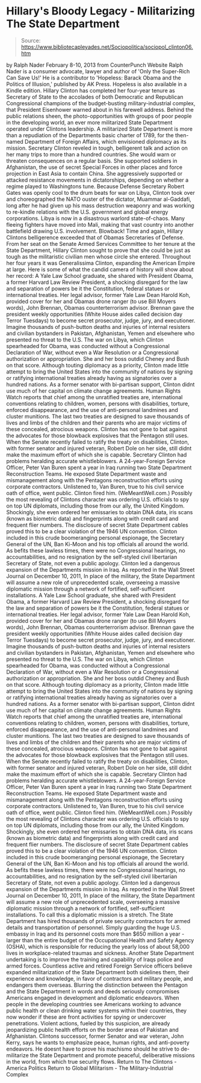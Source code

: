 # Hillary's Bloody Legacy - Militarizing The State Department

> Source: https://www.bibliotecapleyades.net/Sociopolitica/sociopol_clinton06.htm

by Ralph Nader
February 8-10, 2013 from CounterPunch Website
Ralph Nader is a consumer advocate, lawyer and author of 'Only the Super-Rich Can Save Us!'
He is a contributor to
'Hopeless: Barack Obama and the Politics of Illusion,'
published by AK Press.
Hopeless is also available in a Kindle edition.
Hillary Clinton has completed her four-year tenure as Secretary of State to the accolades of both Democratic and Republican Congressional champions of the budget-busting military-industrial complex, that President Eisenhower warned about in his farewell address.
Behind the public relations sheen, the photo-opportunities with groups of poor people in the developing world, an ever more militarized State Department operated under Clintons leadership. A militarized State Department is more than a repudiation of the Departments basic charter of 1789, for the then-named Department of Foreign Affairs, which envisioned diplomacy as its mission. Secretary Clinton reveled in tough, belligerent talk and action on her many trips to more than a hundred countries.
She would warn or threaten consequences on a regular basis.
She supported soldiers in Afghanistan, the use of secret Special Forces in other places and force projection in East Asia to contain China. She aggressively supported or attacked resistance movements in dictatorships, depending on whether a regime played to Washingtons tune. Because Defense Secretary Robert Gates was openly cool to the drum beats for war on Libya, Clinton took over and choreographed the NATO ouster of the dictator, Muammar al-Gaddafi, long after he had given up his mass destruction weaponry and was working to re-kindle relations with the U.S. government and global energy corporations.
Libya is now in a disastrous warlord state-of-chaos. Many fleeing fighters have moved into Mali, making that vast country into another battlefield drawing U.S. involvement. Blowback! Time and again, Hillary Clintons belligerence exceeded that of Obamas Secretaries of Defense. From her seat on the Senate Armed Services Committee to her tenure at the State Department, Hillary Clinton sought to prove that she could be just as tough as the militaristic civilian men whose circle she entered.
Throughout her four years it was Generalissima Clinton, expanding the American Empire at large. Here is some of what the candid camera of history will show about her record:
A Yale Law School graduate, she shared with President Obama, a former Harvard Law Review President, a shocking disregard for the law and separation of powers be it the Constitution, federal statues or international treaties. Her legal advisor, former Yale Law Dean Harold Koh, provided cover for her and Obamas drone ranger (to use Bill Moyers words), John Brennan, Obamas counterterrorism advisor. Brennan gave the president weekly opportunities (White House aides called decision day Terror Tuesdays) to become secret prosecutor, judge, jury, and executioner. Imagine thousands of push-button deaths and injuries of internal resisters and civilian bystanders in Pakistan, Afghanistan, Yemen and elsewhere who presented no threat to the U.S. The war on Libya, which Clinton spearheaded for Obama, was conducted without a Congressional Declaration of War, without even a War Resolution or a Congressional authorization or appropriation. She and her boss outdid Cheney and Bush on that score. Although touting diplomacy as a priority, Clinton made little attempt to bring the United States into the community of nations by signing or ratifying international treaties already having as signatories over a hundred nations. As a former senator with bi-partisan support, Clinton didnt use much of her capital on climate change agreements. Human Rights Watch reports that chief among the unratified treaties are, international conventions relating to children, women, persons with disabilities, torture, enforced disappearance, and the use of anti-personal landmines and cluster munitions. The last two treaties are designed to save thousands of lives and limbs of the children and their parents who are major victims of these concealed, atrocious weapons. Clinton has not gone to bat against the advocates for those blowback explosives that the Pentagon still uses. When the Senate recently failed to ratify the treaty on disabilities, Clinton, with former senator and injured veteran, Robert Dole on her side, still didnt make the maximum effort of which she is capable. Secretary Clinton had problems heralding accurate whistleblowers. A 24-year-Foreign Service Officer, Peter Van Buren spent a year in Iraq running two State Department Reconstruction Teams. He exposed State Department waste and mismanagement along with the Pentagons reconstruction efforts using corporate contractors. Unlistened to, Van Buren, true to his civil service oath of office, went public. Clinton fired him. (WeMeantWell.com.) Possibly the most revealing of Clintons character was ordering U.S. officials to spy on top UN diplomats, including those from our ally, the United Kingdom. Shockingly, she even ordered her emissaries to obtain DNA data, iris scans (known as biometric data) and fingerprints along with credit card and frequent flier numbers. The disclosure of secret State Department cables proved this to be a clear violation of the 1946 UN convention. Clinton included in this crude boomeranging personal espionage, the Secretary General of the UN, Ban Ki-Moon and his top officials all around the world. As befits these lawless times, there were no Congressional hearings, no accountabilities, and no resignation by the self-styled civil libertarian Secretary of State, not even a public apology. Clinton led a dangerous expansion of the Departments mission in Iraq. As reported in the Wall Street Journal on December 10, 2011, In place of the military, the State Department will assume a new role of unprecedented scale, overseeing a massive diplomatic mission through a network of fortified, self-sufficient installations.
A Yale Law School graduate, she shared with President Obama, a former Harvard Law Review President, a shocking disregard for the law and separation of powers be it the Constitution, federal statues or international treaties.
Her legal advisor, former Yale Law Dean Harold Koh, provided cover for her and Obamas drone ranger (to use Bill Moyers words), John Brennan, Obamas counterterrorism advisor.
Brennan gave the president weekly opportunities (White House aides called decision day Terror Tuesdays) to become secret prosecutor, judge, jury, and executioner. Imagine thousands of push-button deaths and injuries of internal resisters and civilian bystanders in Pakistan, Afghanistan, Yemen and elsewhere who presented no threat to the U.S. The war on Libya, which Clinton spearheaded for Obama, was conducted without a Congressional Declaration of War, without even a War Resolution or a Congressional authorization or appropriation.
She and her boss outdid Cheney and Bush on that score.
Although touting diplomacy as a priority, Clinton made little attempt to bring the United States into the community of nations by signing or ratifying international treaties already having as signatories over a hundred nations.
As a former senator with bi-partisan support, Clinton didnt use much of her capital on climate change agreements. Human Rights Watch reports that chief among the unratified treaties are,
international conventions relating to children, women, persons with disabilities, torture, enforced disappearance, and the use of anti-personal landmines and cluster munitions.
The last two treaties are designed to save thousands of lives and limbs of the children and their parents who are major victims of these concealed, atrocious weapons.
Clinton has not gone to bat against the advocates for those blowback explosives that the Pentagon still uses. When the Senate recently failed to ratify the treaty on disabilities, Clinton, with former senator and injured veteran, Robert Dole on her side, still didnt make the maximum effort of which she is capable.
Secretary Clinton had problems heralding accurate whistleblowers.
A 24-year-Foreign Service Officer, Peter Van Buren spent a year in Iraq running two State Department Reconstruction Teams. He exposed State Department waste and mismanagement along with the Pentagons reconstruction efforts using corporate contractors.
Unlistened to, Van Buren, true to his civil service oath of office, went public. Clinton fired him. (WeMeantWell.com.)
Possibly the most revealing of Clintons character was ordering U.S. officials to spy on top UN diplomats, including those from our ally, the United Kingdom.
Shockingly, she even ordered her emissaries to obtain DNA data, iris scans (known as biometric data) and fingerprints along with credit card and frequent flier numbers. The disclosure of secret State Department cables proved this to be a clear violation of the 1946 UN convention. Clinton included in this crude boomeranging personal espionage, the Secretary General of the UN, Ban Ki-Moon and his top officials all around the world.
As befits these lawless times, there were no Congressional hearings, no accountabilities, and no resignation by the self-styled civil libertarian Secretary of State, not even a public apology.
Clinton led a dangerous expansion of the Departments mission in Iraq.
As reported in the Wall Street Journal on December 10, 2011,
In place of the military, the State Department will assume a new role of unprecedented scale, overseeing a massive diplomatic mission through a network of fortified, self-sufficient installations.
To call this a diplomatic mission is a stretch.
The State Department has hired thousands of private security contractors for armed details and transportation of personnel. Simply guarding the huge U.S. embassy in Iraq and its personnel costs more than $650 million a year - larger than the entire budget of the Occupational Health and Safety Agency (OSHA), which is responsible for reducing the yearly loss of about 58,000 lives in workplace-related traumas and sickness. Another State Department undertaking is to improve the training and capability of Iraqs police and armed forces.
Countless active and retired Foreign Service officers believe expanded militarization of the State Department both sidelines them, their experience and knowledge, in favor of contractors and military people, and endangers them overseas. Blurring the distinction between the Pentagon and the State Department in words and deeds seriously compromises Americans engaged in development and diplomatic endeavors. When people in the developing countries see Americans working to advance public health or clean drinking water systems within their countries, they now wonder if these are front activities for spying or undercover penetrations.
Violent actions, fueled by this suspicion, are already jeopardizing public health efforts on the border areas of Pakistan and Afghanistan. Clintons successor, former Senator and war veteran, John Kerry, says he wants to emphasize peace, human rights, and anti-poverty endeavors.
He doesnt have to prove his machismo should he strive to de-militarize the State Department and promote peaceful, deliberative missions in the world, from which true security flows.
Return to The Clintons - America Politics
Return to Global Militarism - The Military-Industrial Complex
